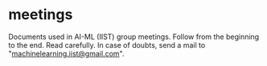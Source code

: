 # meetings
Documents used in AI-ML (IIST) group meetings.
Follow from the beginning to the end. Read carefully. In case of doubts, send a mail to "machinelearning.iist@gmail.com".
